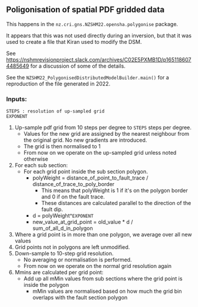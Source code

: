 ## Poligonisation of spatial PDF gridded data

This happens in the `nz.cri.gns.NZSHM22.opensha.polygonise` package.

It appears that this was not used directly during an inversion, but that it was used to create a file that Kiran used to modify the DSM. 

See https://nshmrevisionproject.slack.com/archives/C02E5PXMB1D/p1651186074485649 for a discussion of some of the details.

See the `NZSHM22_PolygonisedDistributedModelBuilder.main()` for a reproduction of the file generated in 2022.

### Inputs:
    STEPS : resolution of up-sampled grid
    EXPONENT

1. Up-sample pdf grid from 10 steps per degree to `STEPS` steps per degree.
    - Values for the new grid are assigned by the nearest neighbour from the original grid. No new gradients are introduced.
    - The grid is then normalised to 1
    - From now on we operate on the up-sampled grid unless noted otherwise
2. For each sub section:
    - For each grid point inside the sub section polygon.
        - polyWeight = distance_of_point_to_fault_trace / distance_of_trace_to_poly_border
            - This means that polyWeight is 1 if it's on the polygon border and 0 if on the fault trace.
            - These distances are calculated parallel to the direction of the fault dip.
        - d = polyWeight^`EXPONENT`
        - new_value_at_grid_point = old_value * d / sum_of_all_d_in_polygon
3. Where a grid point is in more than one polygon, we average over all new values
4. Grid points not in polygons are left unmodified.
5. Down-sample to 10-step grid resolution.
    - No averaging or normalisation is performed.
    - From now on we operate on the normal grid resolution again
6. Mmins are calculated per grid point:
    - Add up all mMin values from sub sections where the grid point is inside the polygon
        - mMin values are normalised based on how much the grid bin overlaps with the fault section polygon

